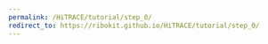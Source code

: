 ```yaml
---
permalink: /HiTRACE/tutorial/step_0/
redirect_to: https://ribokit.github.io/HiTRACE/tutorial/step_0/
---
```

